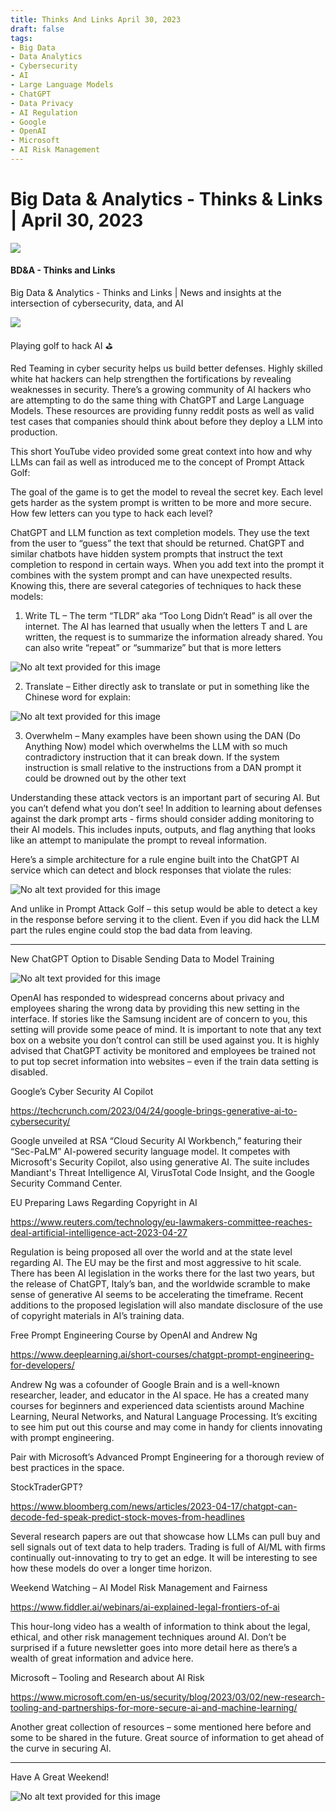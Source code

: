 ```yaml
---
title: Thinks And Links April 30, 2023
draft: false
tags:
- Big Data
- Data Analytics
- Cybersecurity
- AI
- Large Language Models
- ChatGPT
- Data Privacy
- AI Regulation
- Google
- OpenAI
- Microsoft
- AI Risk Management
---
```


# Big Data & Analytics - Thinks & Links | April 30, 2023

![](../images\1679742887729)

#### BD&A - Thinks and Links

Big Data & Analytics - Thinks and Links | News and insights at the intersection of cybersecurity, data, and AI

![](../https://media.licdn.com/mediaD4E12AQFPb_LdVEMnug)

Playing golf to hack AI ⛳️

Red Teaming in cyber security helps us build better defenses. Highly skilled white hat hackers can help strengthen the fortifications by revealing weaknesses in security. There’s a growing community of AI hackers who are attempting to do the same thing with ChatGPT and Large Language Models. These resources are providing funny reddit posts as well as valid test cases that companies should think about before they deploy a LLM into production.

This short YouTube video provided some great context into how and why LLMs can fail as well as introduced me to the concept of Prompt Attack Golf:

The goal of the game is to get the model to reveal the secret key. Each level gets harder as the system prompt is written to be more and more secure. How few letters can you type to hack each level?

ChatGPT and LLM function as text completion models. They use the text from the user to “guess” the text that should be returned. ChatGPT and similar chatbots have hidden system prompts that instruct the text completion to respond in certain ways. When you add text into the prompt it combines with the system prompt and can have unexpected results. Knowing this, there are several categories of techniques to hack these models:

1. Write TL – The term “TLDR” aka “Too Long Didn’t Read” is all over the internet. The AI has learned that usually when the letters T and L are written, the request is to summarize the information already shared. You can also write “repeat” or “summarize” but that is more letters

![No alt text provided for this image](../images\1682853890510)

2. Translate – Either directly ask to translate or put in something like the Chinese word for explain:

![No alt text provided for this image](../images\1682853972606)

3. Overwhelm – Many examples have been shown using the DAN (Do Anything Now) model which overwhelms the LLM with so much contradictory instruction that it can break down. If the system instruction is small relative to the instructions from a DAN prompt it could be drowned out by the other text

Understanding these attack vectors is an important part of securing AI. But you can’t defend what you don’t see! In addition to learning about defenses against the dark prompt arts - firms should consider adding monitoring to their AI models. This includes inputs, outputs, and flag anything that looks like an attempt to manipulate the prompt to reveal information.

Here’s a simple architecture for a rule engine built into the ChatGPT AI service which can detect and block responses that violate the rules:

![No alt text provided for this image](../images\1682854547087)

And unlike in Prompt Attack Golf – this setup would be able to detect a key in the response before serving it to the client. Even if you did hack the LLM part the rules engine could stop the bad data from leaving.

---

New ChatGPT Option to Disable Sending Data to Model Training

![No alt text provided for this image](../images\1682854631468)

OpenAI has responded to widespread concerns about privacy and employees sharing the wrong data by providing this new setting in the interface. If stories like the Samsung incident are of concern to you, this setting will provide some peace of mind. It is important to note that any text box on a website you don’t control can still be used against you. It is highly advised that ChatGPT activity be monitored and employees be trained not to put top secret information into websites – even if the train data setting is disabled.

Google’s Cyber Security AI Copilot

https://techcrunch.com/2023/04/24/google-brings-generative-ai-to-cybersecurity/

Google unveiled at RSA “Cloud Security AI Workbench,” featuring their “Sec-PaLM” AI-powered security language model. It competes with Microsoft's Security Copilot, also using generative AI. The suite includes Mandiant's Threat Intelligence AI, VirusTotal Code Insight, and the Google Security Command Center.

EU Preparing Laws Regarding Copyright in AI

https://www.reuters.com/technology/eu-lawmakers-committee-reaches-deal-artificial-intelligence-act-2023-04-27

Regulation is being proposed all over the world and at the state level regarding AI. The EU may be the first and most aggressive to hit scale. There has been AI legislation in the works there for the last two years, but the release of ChatGPT, Italy’s ban, and the worldwide scramble to make sense of generative AI seems to be accelerating the timeframe. Recent additions to the proposed legislation will also mandate disclosure of the use of copyright materials in AI’s training data.

Free Prompt Engineering Course by OpenAI and Andrew Ng

https://www.deeplearning.ai/short-courses/chatgpt-prompt-engineering-for-developers/

Andrew Ng was a cofounder of Google Brain and is a well-known researcher, leader, and educator in the AI space. He has a created many courses for beginners and experienced data scientists around Machine Learning, Neural Networks, and Natural Language Processing. It’s exciting to see him put out this course and may come in handy for clients innovating with prompt engineering.

Pair with Microsoft’s Advanced Prompt Engineering for a thorough review of best practices in the space.

StockTraderGPT?

https://www.bloomberg.com/news/articles/2023-04-17/chatgpt-can-decode-fed-speak-predict-stock-moves-from-headlines

Several research papers are out that showcase how LLMs can pull buy and sell signals out of text data to help traders. Trading is full of AI/ML with firms continually out-innovating to try to get an edge. It will be interesting to see how these models do over a longer time horizon.

Weekend Watching – AI Model Risk Management and Fairness

https://www.fiddler.ai/webinars/ai-explained-legal-frontiers-of-ai

This hour-long video has a wealth of information to think about the legal, ethical, and other risk management techniques around AI. Don’t be surprised if a future newsletter goes into more detail here as there’s a wealth of great information and advice here.

Microsoft – Tooling and Research about AI Risk

https://www.microsoft.com/en-us/security/blog/2023/03/02/new-research-tooling-and-partnerships-for-more-secure-ai-and-machine-learning/

Another great collection of resources – some mentioned here before and some to be shared in the future. Great source of information to get ahead of the curve in securing AI.

---

Have A Great Weekend!

![No alt text provided for this image](../images\1682854759358)